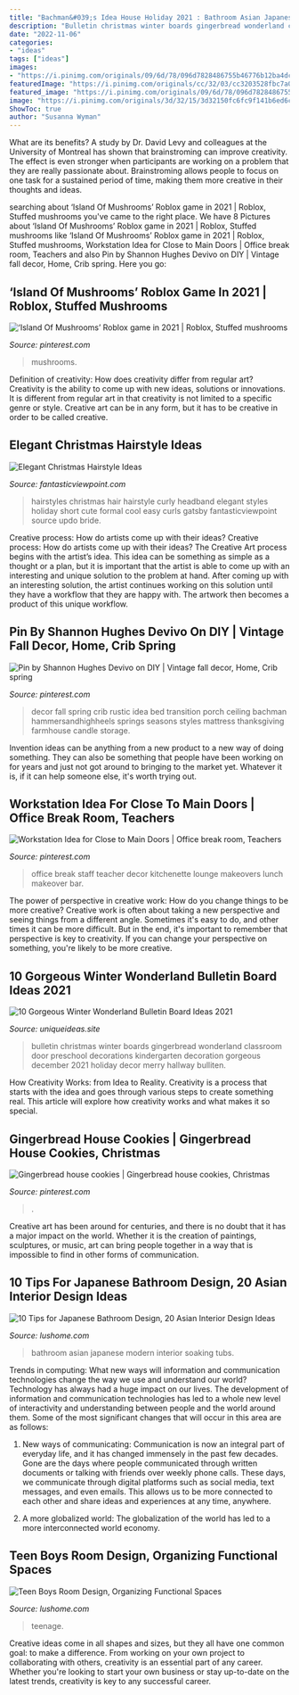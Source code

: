 ```yaml
---
title: "Bachman&#039;s Idea House Holiday 2021 : Bathroom Asian Japanese Modern Interior Soaking Tubs"
description: "Bulletin christmas winter boards gingerbread wonderland classroom door preschool decorations kindergarten decoration gorgeous december 2021 holiday decor merry hallway bulliten"
date: "2022-11-06"
categories:
- "ideas"
tags: ["ideas"]
images:
- "https://i.pinimg.com/originals/09/6d/78/096d7828486755b46776b12ba4dcb797.jpg"
featuredImage: "https://i.pinimg.com/originals/cc/32/03/cc3203528fbc7a0e2859f28dd1b8f987.jpg"
featured_image: "https://i.pinimg.com/originals/09/6d/78/096d7828486755b46776b12ba4dcb797.jpg"
image: "https://i.pinimg.com/originals/3d/32/15/3d32150fc6fc9f141b6ed6c1352421f4.jpg"
ShowToc: true
author: "Susanna Wyman"
---
```



What are its benefits?
A study by Dr. David Levy and colleagues at the University of Montreal has shown that brainstroming can improve creativity. The effect is even stronger when participants are working on a problem that they are really passionate about. Brainstroming allows people to focus on one task for a sustained period of time, making them more creative in their thoughts and ideas.

	

		
searching about ‘Island Of Mushrooms’ Roblox game in 2021 | Roblox, Stuffed mushrooms you've came to the right place. We have 8 Pictures about ‘Island Of Mushrooms’ Roblox game in 2021 | Roblox, Stuffed mushrooms like ‘Island Of Mushrooms’ Roblox game in 2021 | Roblox, Stuffed mushrooms, Workstation Idea for Close to Main Doors | Office break room, Teachers and also Pin by Shannon Hughes Devivo on DIY | Vintage fall decor, Home, Crib spring. Here you go:
		
    
## ‘Island Of Mushrooms’ Roblox Game In 2021 | Roblox, Stuffed Mushrooms

<img loading=lazy src="https://i.pinimg.com/originals/21/74/f7/2174f7dabe4509e6a04adccdb3a28a0a.jpg" onerror="this.onerror=null;this.src='https://tse3.mm.bing.net/th?id=OIP.4-EfAT0yu8hqpvyNxUlWlAHaGU&amp;pid=15.1';" alt="‘Island Of Mushrooms’ Roblox game in 2021 | Roblox, Stuffed mushrooms">

_Source: pinterest.com_

>mushrooms. 

	

Definition of creativity: How does creativity differ from regular art?
Creativity is the ability to come up with new ideas, solutions or innovations. It is different from regular art in that creativity is not limited to a specific genre or style. Creative art can be in any form, but it has to be creative in order to be called creative.

    
## Elegant Christmas Hairstyle Ideas

<img loading=lazy src="http://www.fantasticviewpoint.com/wp-content/uploads/2013/11/Christmas-Hairstyles-2013-2014_07.jpg" onerror="this.onerror=null;this.src='https://tse3.mm.bing.net/th?id=OIP.Nqp8y-PjsIISNOhuGxvNswHaJ4&amp;pid=15.1';" alt="Elegant Christmas Hairstyle Ideas">

_Source: fantasticviewpoint.com_

>hairstyles christmas hair hairstyle curly headband elegant styles holiday short cute formal cool easy curls gatsby fantasticviewpoint source updo bride. 

	

Creative process: How do artists come up with their ideas?
Creative process: How do artists come up with their ideas?
The Creative Art process begins with the artist’s idea. This idea can be something as simple as a thought or a plan, but it is important that the artist is able to come up with an interesting and unique solution to the problem at hand. After coming up with an interesting solution, the artist continues working on this solution until they have a workflow that they are happy with. The artwork then becomes a product of this unique workflow.

    
## Pin By Shannon Hughes Devivo On DIY | Vintage Fall Decor, Home, Crib Spring

<img loading=lazy src="https://i.pinimg.com/originals/cc/32/03/cc3203528fbc7a0e2859f28dd1b8f987.jpg" onerror="this.onerror=null;this.src='https://tse3.mm.bing.net/th?id=OIP._xMp5sbO_nWrgeJdxOdTTAAAAA&amp;pid=15.1';" alt="Pin by Shannon Hughes Devivo on DIY | Vintage fall decor, Home, Crib spring">

_Source: pinterest.com_

>decor fall spring crib rustic idea bed transition porch ceiling bachman hammersandhighheels springs seasons styles mattress thanksgiving farmhouse candle storage. 

	

Invention ideas can be anything from a new product to a new way of doing something. They can also be something that people have been working on for years and just not got around to bringing to the market yet. Whatever it is, if it can help someone else, it's worth trying out.

    
## Workstation Idea For Close To Main Doors | Office Break Room, Teachers

<img loading=lazy src="https://i.pinimg.com/originals/09/6d/78/096d7828486755b46776b12ba4dcb797.jpg" onerror="this.onerror=null;this.src='https://tse1.mm.bing.net/th?id=OIP.lXVL-hy02jHEE3i-ggk_JQHaFj&amp;pid=15.1';" alt="Workstation Idea for Close to Main Doors | Office break room, Teachers">

_Source: pinterest.com_

>office break staff teacher decor kitchenette lounge makeovers lunch makeover bar. 

	

The power of perspective in creative work: How do you change things to be more creative?
Creative work is often about taking a new perspective and seeing things from a different angle. Sometimes it's easy to do, and other times it can be more difficult. But in the end, it's important to remember that perspective is key to creativity. If you can change your perspective on something, you're likely to be more creative.

    
## 10 Gorgeous Winter Wonderland Bulletin Board Ideas 2021

<img loading=lazy src="https://www.uniqueideas.site/wp-content/uploads/christmas-bulletin-board-gingerbread-house-bulletin-boards-1.jpg" onerror="this.onerror=null;this.src='https://tse1.mm.bing.net/th?id=OIP.dsL6fCk1BpBlgeDsM5jf6wHaFj&amp;pid=15.1';" alt="10 Gorgeous Winter Wonderland Bulletin Board Ideas 2021">

_Source: uniqueideas.site_

>bulletin christmas winter boards gingerbread wonderland classroom door preschool decorations kindergarten decoration gorgeous december 2021 holiday decor merry hallway bulliten. 

	

How Creativity Works: from Idea to Reality.
Creativity is a process that starts with the idea and goes through various steps to create something real. This article will explore how creativity works and what makes it so special.

    
## Gingerbread House Cookies | Gingerbread House Cookies, Christmas

<img loading=lazy src="https://i.pinimg.com/originals/3d/32/15/3d32150fc6fc9f141b6ed6c1352421f4.jpg" onerror="this.onerror=null;this.src='https://tse2.mm.bing.net/th?id=OIP.YfduXCDDIyyBrrWmyZLrcAHaFS&amp;pid=15.1';" alt="Gingerbread house cookies | Gingerbread house cookies, Christmas">

_Source: pinterest.com_

>. 

	

Creative art has been around for centuries, and there is no doubt that it has a major impact on the world. Whether it is the creation of paintings, sculptures, or music, art can bring people together in a way that is impossible to find in other forms of communication.

    
## 10 Tips For Japanese Bathroom Design, 20 Asian Interior Design Ideas

<img loading=lazy src="https://www.lushome.com/wp-content/uploads/2014/05/modern-bathroom-design-asian-style-japanese-soaking-tubs-11.jpg" onerror="this.onerror=null;this.src='https://tse2.mm.bing.net/th?id=OIP.eWWyCP5Aeaw3TZfqwvEJDgHaF7&amp;pid=15.1';" alt="10 Tips for Japanese Bathroom Design, 20 Asian Interior Design Ideas">

_Source: lushome.com_

>bathroom asian japanese modern interior soaking tubs. 

	

Trends in computing: What new ways will information and communication technologies change the way we use and understand our world?
Technology has always had a huge impact on our lives. The development of information and communication technologies has led to a whole new level of interactivity and understanding between people and the world around them. Some of the most significant changes that will occur in this area are as follows:
1) New ways of communicating: Communication is now an integral part of everyday life, and it has changed immensely in the past few decades. Gone are the days where people communicated through written documents or talking with friends over weekly phone calls. These days, we communicate through digital platforms such as social media, text messages, and even emails. This allows us to be more connected to each other and share ideas and experiences at any time, anywhere.

2) A more globalized world: The globalization of the world has led to a more interconnected world economy.

    
## Teen Boys Room Design, Organizing Functional Spaces

<img loading=lazy src="https://www.lushome.com/wp-content/uploads/2010/08/teen-boys-room-design-ideas-7.jpg" onerror="this.onerror=null;this.src='https://tse2.mm.bing.net/th?id=OIP.yKGNElJd2NZ-TNNxmEU-nAHaHt&amp;pid=15.1';" alt="Teen Boys Room Design, Organizing Functional Spaces">

_Source: lushome.com_

>teenage. 

	

Creative ideas come in all shapes and sizes, but they all have one common goal: to make a difference. From working on your own project to collaborating with others, creativity is an essential part of any career. Whether you're looking to start your own business or stay up-to-date on the latest trends, creativity is key to any successful career.

